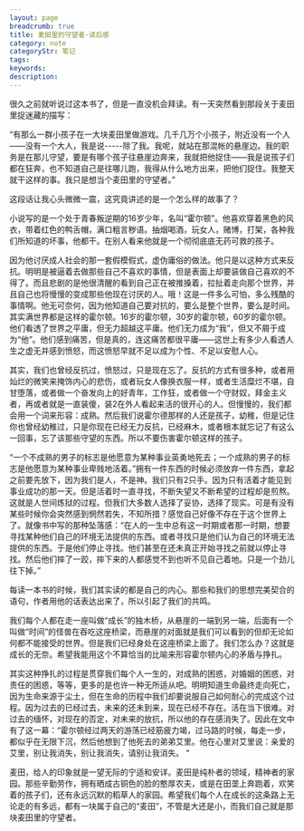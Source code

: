 ```yaml
---
layout: page
breadcrumb: true
title: 麦田里的守望者-读后感
category: note
categoryStr: 笔记
tags: 
keywords: 
description: 
---
```


很久之前就听说过这本书了，但是一直没机会拜读。有一天突然看到那段关于麦田里捉迷藏的描写：

“有那么一群小孩子在一大块麦田里做游戏。几千几万个小孩子，附近没有一个人——没有一个大人，我是说-----除了我。我呢，就站在那混帐的悬崖边。我的职务是在那儿守望，要是有哪个孩子往悬崖边奔来，我就把他捉住——我是说孩子们都在狂奔，也不知道自己是往哪儿跑，我得从什么地方出来，把他们捉住。我整天就干这样的事。我只是想当个麦田里的守望者。”

这段话让我心头微微一震，这究竟讲述的是一个怎么样的故事了？

小说写的是一个处于青春叛逆期的16岁少年，名叫“霍尔顿”。他喜欢穿着黑色的风衣，带着红色的鸭舌帽，满口粗言秽语。抽烟喝酒，玩女人，赌博，打架，各种我们所知道的坏事，他都干。在别人看来他就是一个彻彻底底无药可救的孩子。

因为他讨厌成人社会的那一套假模假式，虚伪庸俗的做法。他只是以这种方式来反抗。明明是被逼着去做那些自己不喜欢的事情，但是表面上却要装做自己喜欢的不得了。而且悲剧的是他很清醒的看到自己正在被推搡着，拉扯着走向那个世界，并且自己也将慢慢的变成那些他现在讨厌的人。哦！这是一件多么可怕，多么残酷的事情啊。他无可奈何，因为他知道自己要对抗的，要么是整个世界，要么是时间。其实满世界都是这样的霍尔顿。16岁的霍尔顿，30岁的霍尔顿，60岁的霍尔顿。他们看透了世界之平庸，但无力超越这平庸。他们无力成为“我”，但又不屑于成为“他”。他们感到痛苦，但是真的，连这痛苦都很平庸——这世上有多少人看透人生之虚无并感到愤怒，而这愤怒早就不足以成为个性、不足以安慰人心。 
 
其实，我们也曾经反抗过，愤怒过，只是现在忘了。反抗的方式有很多种，或者用灿烂的微笑来掩饰内心的悲伤，或者玩女人像换衣服一样，或者生活糜烂不堪，自甘堕落，或者做一个奋发向上的好青年，工作狂，或者做一个守财奴，拜金主义者，再或者就是一直装傻，装2在外人看起来活的很开心的人。但慢慢的，我们都会用一个词来形容：成熟。然后我们说霍尔德那样的人还是孩子，幼稚，但是记住你也曾经幼稚过，只是你现在已经无力反抗，已经麻木，或者根本就忘记了有这么一回事，忘了该那些守望的东西。所以不要伤害霍尔顿这样的孩子。

 “一个不成熟的男子的标志是他愿意为某种事业英勇地死去；一个成熟的男子的标志是他愿意为某种事业卑贱地活着。”拥有一件东西的时候必须放弃一件东西，拿起之前要先放下，因为我们是人，不是神。我们只有2只手。因为只有活着才能见到事业成功的那一天。但是活着时一直寻找，不断失望又不断希望的过程却是煎熬。这就是人世间炼狱的过程。但我们大多数人选择了妥协，选择了现实。可是有没有某些时候你会突然感到惘然若失，不知所措？感觉自己好像不存在于这个世界上了。就像书中写的那种坠落感：“在人的一生中总有这一时期或者那一时期，想要寻找某种他们自己的环境无法提供的东西。或者寻找只是他们认为自己的环境无法提供的东西。于是他们停止寻找。他们甚至在还未真正开始寻找之前就以停止寻找。然后他们摔了一跤，摔下来的人都感觉不到也听不见自己着地。只是一个劲儿往下掉。”

每读一本书的时候，我们其实读的都是自己的内心。那些和我们的思想完美契合的语句，作者用他的话表达出来了，所以引起了我们的共鸣。

我们每个人都在走一座叫做“成长”的独木桥，从悬崖的一端到另一端，后面有一个叫做“时间”的怪兽在吞吃这座桥梁，而悬崖的对面就是我们可以看到的但却无论如何都不能接受的世界。但是我们已经身处在这座桥梁上面了。我们怎么办？这就是成长的无奈。希望我能用这个不算恰当的比喻来形容霍尔顿内心的矛盾与挣扎。

其实这种挣扎的过程是贯穿我们每个人一生的，对成熟的困惑，对婚姻的困惑，对责任的困惑，等等，更多的是也许一种无所适从吧。明明知道生命最终走向死亡，因为生命来源于尘土，但在生命的历程中我们却要说服自己如何耐心的完成这个过程。因为过去的已经过去，未来的还未到来，现在已经不存在。活在当下很难。对过去的缅怀，对现在的否定，对未来的放抗，所以他的存在感消失了。因此在文中有了这一幕：“霍尔顿经过两天的游荡已经筋疲力竭，过马路的时候，每走一步，都似乎在无限下沉，然后他想到了他死去的弟弟艾里。他在心里对艾里说：亲爱的艾里，别让我消失，别让我消失，请别让我消失。 “

麦田，给人的印象就是一望无际的宁适和安详。麦田是纯朴者的领域，精神者的家园。那些辛勤劳作，拥有晒成古铜色的脸的憨厚农夫，或是在田垄上奔跑着，欢笑着的孩子们，还有永远沉默的稻草人的家园。希望我们每个人在成长的这条路上无论走的有多远，都有一块属于自己的“麦田”，不管是大还是小，而我们自己就是那块麦田里的守望者。

